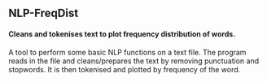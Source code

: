 ## NLP-FreqDist

#### Cleans and tokenises text to plot frequency distribution of words.


A tool to perform some basic NLP functions on a text file. The program reads in the file and cleans/prepares the text by removing punctuation and stopwords. It is then tokenised and plotted by frequency of the word. 


